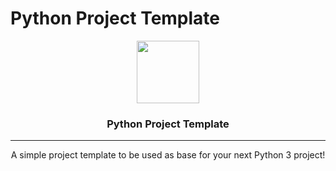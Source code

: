 # Python Project Template

<p align="center">
<img src="https://www.python.org/static/img/python-logo-large.c36dccadd999.png?1576869008" width="100px">
<h3 align="center">Python Project Template</h3>

---

<p align="center">A simple project template to be used as base for your next Python 3 project!</p>
</p>
